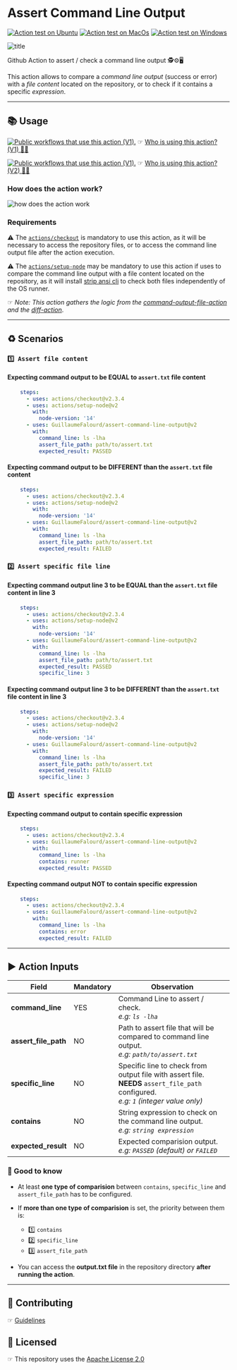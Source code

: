 # Assert Command Line Output

[![Action test on Ubuntu](https://github.com/GuillaumeFalourd/assert-command-line-output/actions/workflows/ubuntu_test_command_output.yml/badge.svg)](https://github.com/GuillaumeFalourd/check-command-line-output/actions/workflows/ubuntu_test_command_output.yml) [![Action test on MacOs](https://github.com/GuillaumeFalourd/assert-command-line-output/actions/workflows/macos_test_command_output.yml/badge.svg)](https://github.com/GuillaumeFalourd/assert-command-line-output/actions/workflows/macos_test_command_output.yml) [![Action test on Windows](https://github.com/GuillaumeFalourd/assert-command-line-output/actions/workflows/windows_test_command_output.yml/badge.svg)](https://github.com/GuillaumeFalourd/assert-command-line-output/actions/workflows/windows_test_command_output.yml)

![title](https://user-images.githubusercontent.com/22433243/138319283-f2c06465-8ad5-4366-99d1-504a92e6b51e.png)

Github Action to assert / check a command line output 🕵️⚙️🖥

This action allows to compare a _command line output_ (success or error) with a _file content_ located on the repository, or to check if it contains a specific _expression_.

* * *

## 📚 Usage

[![Public workflows that use this action (V1).](https://img.shields.io/endpoint?url=https%3A%2F%2Fapi-endbug.vercel.app%2Fapi%2Fgithub-actions%2Fused-by%3Faction%3DGuillaumeFalourd%2Ftest-cli-commands-action%26badge%3Dtrue)](https://github.com/search?o=desc&q=GuillaumeFalourd+test-cli-commands-action+path%3A.github%2Fworkflows+language%3AYAML&s=&type=Code) ☞ [Who is using this action? (V1) 🧑‍💻](https://github.com/search?q=GuillaumeFalourd+test-cli-commands-action+path%3A.github%2Fworkflows+language%3AYAML&type=code)

[![Public workflows that use this action (V1).](https://img.shields.io/endpoint?url=https%3A%2F%2Fapi-endbug.vercel.app%2Fapi%2Fgithub-actions%2Fused-by%3Faction%3DGuillaumeFalourd%2Fassert-command-line-output%26badge%3Dtrue)](https://github.com/search?o=desc&q=GuillaumeFalourd+assert-command-line-output+path%3A.github%2Fworkflows+language%3AYAML&s=&type=Code) ☞ [Who is using this action? (V2) 🧑‍💻](https://github.com/search?q=GuillaumeFalourd+assert-command-line-output+path%3A.github%2Fworkflows+language%3AYAML&type=code)

### How does the action work?

![how does the action work](https://user-images.githubusercontent.com/22433243/123486342-39901080-d5e2-11eb-94f2-3f45b4ed6205.png)

### Requirements

⚠️    The [`actions/checkout`](https://github.com/marketplace/actions/checkout) is mandatory to use this action, as it will be necessary to access the repository files, or to access the command line output file after the action execution.

⚠️    The [`actions/setup-node`](https://github.com/marketplace/actions/setup-node-js-environment) may be mandatory to use this action if uses to compare the command line output with a file content located on the repository, as it will install [strip ansi cli](https://www.npmjs.com/package/strip-ansi-cli) to check both files independently of the OS runner.

☞ *Note: This action gathers the logic from the [command-output-file-action](https://github.com/GuillaumeFalourd/command-output-file-action) and the [diff-action](https://github.com/GuillaumeFalourd/diff-action)*.

 * * *

## ♻️ Scenarios

### `1️⃣ Assert file content`

#### Expecting command output to be EQUAL to `assert.txt` file content

```yaml
    steps:
      - uses: actions/checkout@v2.3.4
      - uses: actions/setup-node@v2
        with:
          node-version: '14'
      - uses: GuillaumeFalourd/assert-command-line-output@v2
        with:
          command_line: ls -lha
          assert_file_path: path/to/assert.txt
          expected_result: PASSED
```

#### Expecting command output to be DIFFERENT than the `assert.txt` file content

```yaml
    steps:
      - uses: actions/checkout@v2.3.4
      - uses: actions/setup-node@v2
        with:
          node-version: '14'
      - uses: GuillaumeFalourd/assert-command-line-output@v2
        with:
          command_line: ls -lha
          assert_file_path: path/to/assert.txt
          expected_result: FAILED
```

### `2️⃣ Assert specific file line`

#### Expecting command output line 3 to be EQUAL than the `assert.txt` file content in line 3

```yaml
    steps:
      - uses: actions/checkout@v2.3.4
      - uses: actions/setup-node@v2
        with:
          node-version: '14'
      - uses: GuillaumeFalourd/assert-command-line-output@v2
        with:
          command_line: ls -lha
          assert_file_path: path/to/assert.txt
          expected_result: PASSED
          specific_line: 3
```

#### Expecting command output line 3 to be DIFFERENT than the `assert.txt` file content in line 3

```yaml
    steps:
      - uses: actions/checkout@v2.3.4
      - uses: actions/setup-node@v2
        with:
          node-version: '14'
      - uses: GuillaumeFalourd/assert-command-line-output@v2
        with:
          command_line: ls -lha
          assert_file_path: path/to/assert.txt
          expected_result: FAILED
          specific_line: 3
```

### `3️⃣ Assert specific expression`

#### Expecting command output to contain specific expression

```yaml
    steps:
      - uses: actions/checkout@v2.3.4
      - uses: GuillaumeFalourd/assert-command-line-output@v2
        with:
          command_line: ls -lha
          contains: runner
          expected_result: PASSED
```

#### Expecting command output NOT to contain specific expression

```yaml
    steps:
      - uses: actions/checkout@v2.3.4
      - uses: GuillaumeFalourd/assert-command-line-output@v2
        with:
          command_line: ls -lha
          contains: error
          expected_result: FAILED
```

* * *

## ▶️ Action Inputs

Field | Mandatory | Observation
------------ | ------------  | -------------
**command_line** | YES | Command Line to assert / check. <br/> _e.g: `ls -lha`_
**assert_file_path** | NO | Path to assert file that will be compared to command line output. <br/> _e.g: `path/to/assert.txt`_
**specific_line** | NO | Specific line to check from output file with assert file. <br/> **NEEDS** `assert_file_path` configured. <br/> _e.g: `1` (*integer value only*)_
**contains** | NO | String expression to check on the command line output. <br/> _e.g: `string expression`_
**expected_result** | NO | Expected comparision output. <br/> _e.g: `PASSED` (*default*) or `FAILED`_

### 🔎 Good to know

- At least **one type of comparision** between `contains`, `specific_line` and `assert_file_path` has to be configured.

- If **more than one type of comparision** is set, the priority between them is:
  - 1️⃣ `contains`
  - 2️⃣ `specific_line`
  - 3️⃣ `assert_file_path`

- You can access the **output.txt file** in the repository directory **after running the action**.

* * *

## 🤝 Contributing

☞ [Guidelines](https://github.com/GuillaumeFalourd/test-cli-commands-action/blob/main/CONTRIBUTING.md)

## 🏅 Licensed

☞ This repository uses the [Apache License 2.0](https://github.com/GuillaumeFalourd/test-cli-command-action/blob/main/LICENSE)
